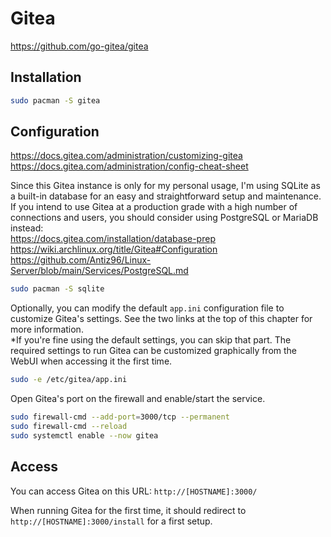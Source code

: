 # Gitea

<https://github.com/go-gitea/gitea>

## Installation

```bash
sudo pacman -S gitea
```

## Configuration

<https://docs.gitea.com/administration/customizing-gitea>  
<https://docs.gitea.com/administration/config-cheat-sheet>

Since this Gitea instance is only for my personal usage, I'm using SQLite as a built-in database for an easy and straightforward setup and maintenance.  
If you intend to use Gitea at a production grade with a high number of connections and users, you should consider using PostgreSQL or MariaDB instead:  
<https://docs.gitea.com/installation/database-prep>
<https://wiki.archlinux.org/title/Gitea#Configuration>
<https://github.com/Antiz96/Linux-Server/blob/main/Services/PostgreSQL.md>

```bash
sudo pacman -S sqlite
```

Optionally, you can modify the default `app.ini` configuration file to customize Gitea's settings. See the two links at the top of this chapter for more information.  
*If you're fine using the default settings, you can skip that part. The required settings to run Gitea can be customized graphically from the WebUI when accessing it the first time.

```bash
sudo -e /etc/gitea/app.ini
```

Open Gitea's port on the firewall and enable/start the service.

```bash
sudo firewall-cmd --add-port=3000/tcp --permanent
sudo firewall-cmd --reload
sudo systemctl enable --now gitea
```

## Access

You can access Gitea on this URL:
`http://[HOSTNAME]:3000/`

When running Gitea for the first time, it should redirect to `http://[HOSTNAME]:3000/install` for a first setup.
